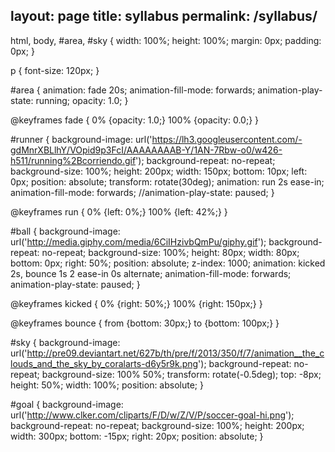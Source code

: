 layout: page
title: syllabus
permalink: /syllabus/
---
  html, body, #area, #sky {
  width: 100%;
  height: 100%;
  margin: 0px;
  padding: 0px;
}

p {
  font-size: 120px;
}

#area {
  animation: fade 20s;
  animation-fill-mode: forwards;
  animation-play-state: running;
  opacity: 1.0;
}

@keyframes fade {
    0% {opacity: 1.0;}
    100% {opacity: 0.0;}
}

#runner {
  background-image: url('https://lh3.googleusercontent.com/-gdMnrXBLlhY/VOpid9p3FcI/AAAAAAAAB-Y/1AN-7Rbw-o0/w426-h511/running%2Bcorriendo.gif');
  background-repeat: no-repeat;
  background-size: 100%;
  height: 200px;
  width: 150px;
  bottom: 10px;
  left: 0px;
  position: absolute;
  transform: rotate(30deg);
  animation: run 2s ease-in;
  animation-fill-mode: forwards;
  //animation-play-state: paused;
}

@keyframes run {
    0% {left: 0%;} 
    100% {left: 42%;}
}

#ball {
  background-image: url('http://media.giphy.com/media/6CiIHzivbQmPu/giphy.gif');
  background-repeat: no-repeat;
  background-size: 100%;
  height: 80px;
  width: 80px;
  bottom: 0px;
  right: 50%;
  position: absolute;
  z-index: 1000;
  animation: kicked 2s, bounce 1s 2 ease-in 0s alternate;
  animation-fill-mode: forwards;
  animation-play-state: paused;
}

@keyframes kicked {
    0% {right: 50%;}
    100% {right: 150px;}
}

@keyframes bounce {
    from {bottom: 30px;} 
    to {bottom: 100px;}
}

#sky {
  background-image: url('http://pre09.deviantart.net/627b/th/pre/f/2013/350/f/7/animation__the_clouds_and_the_sky_by_coralarts-d6y5r9k.png');
  background-repeat: no-repeat;
  background-size: 100% 50%;
  transform: rotate(-0.5deg);
  top: -8px;
  height: 50%;
  width: 100%;
  position: absolute;
}

#goal {
  background-image: url('http://www.clker.com/cliparts/F/D/w/Z/V/P/soccer-goal-hi.png');
  background-repeat: no-repeat;
  background-size: 100%;
  height: 200px;
  width: 300px;
  bottom: -15px;
  right: 20px;
  position: absolute;
}